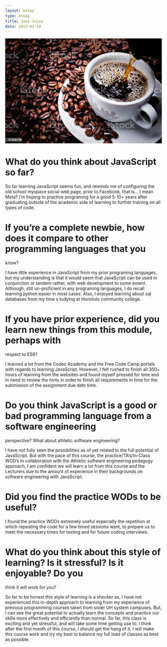 ```yaml
---
layout: essay
type: essay
title: Java Juice
date: 2022-01-19
---
```



<img class="ui tiny left circular floated image" src="../images/coffee beans.jpg">

#   What do you think about JavaScript so far? 

So far learning JavaScript seems fun, and reminds me of configuring the old school myspace social web 
    page, prior to Facebook, that is... I mean Meta? I’m hoping to practice programing for a good 5-10+ years after graduating outside 
    of the academic side of learning to further training on all types of code.

#   If you’re a complete newbie, how does it compare to other programming languages that you 
know? 

I have little experience in JavaScript from my prior programing languages, but my understanding is that it would seem that 
    JavaScript can be used in conjunction or tandem rather, with web development to some extent. Although, still un-proficient in any 
    programing languages, I do recall learning python easier in most cases. Also, I enjoyed learning about sql databases from my time s
    tudying at Honolulu community college.

#   If you have prior experience, did you learn new things from this module, perhaps with 
respect to ES6? 

I learned a lot from the Codec Academy and the Free Code Camp portals with regards to learning JavaScript. However, I felt rushed 
    to finish all 300+ hours of learning from the websites and found myself pressed for time and in need to review the hints in order to 
    finish all requirements in time for the submission of the assignment due date time. 

#   Do you think JavaScript is a good or bad programming language from a software engineering 
perspective? What about athletic software engineering? 

I have not fully seen the possibilities as of yet related to the full potential of JavaScript. But with the pace of this course, 
    the practice/TA’s/In-Class WOD’s in collaboration with the Athletic software engineering pedagogy approach, I am confident we will 
    learn a lot from this course and the Lecturers due to the amount of experience in their backgrounds on software engineering with 
    JavaScript. 

#   Did you find the practice WODs to be useful? 

I found the practice WODs extremely useful especially the repetition at which repeating the code for a 
    few timed sessions went, to prepare us to meet the necessary times for testing and for future coding interviews. 

#   What do you think about this style of learning? Is it stressful? Is it enjoyable? Do you 
think it will work for you?

So far to be honest this style of learning is a shocker as, I have not experienced this in-depth approach to learning from my 
    experience of previous programming courses taken from sister UH system campuses. But, I can see the great potential to actually 
    learn the concepts and practice our skills more effectively and efficiently than normal. So far, this class is exciting and yet 
    stressful, and will take some time getting use to. I think after the first month of this course, I should get the hang of it. I will 
    make this course work and try my best to balance my full load of classes as best as possible. 

